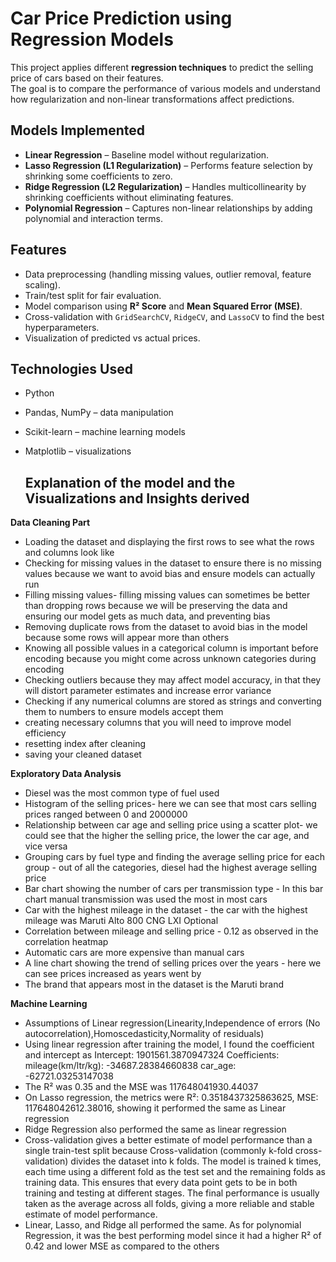 
# Car Price Prediction using Regression Models

This project applies different **regression techniques** to predict the selling price of cars based on their features.  
The goal is to compare the performance of various models and understand how regularization and non-linear transformations affect predictions.

##  Models Implemented
- **Linear Regression** – Baseline model without regularization.  
- **Lasso Regression (L1 Regularization)** – Performs feature selection by shrinking some coefficients to zero.  
- **Ridge Regression (L2 Regularization)** – Handles multicollinearity by shrinking coefficients without eliminating features.  
- **Polynomial Regression** – Captures non-linear relationships by adding polynomial and interaction terms.

##  Features
- Data preprocessing (handling missing values, outlier removal, feature scaling).  
- Train/test split for fair evaluation.  
- Model comparison using **R² Score** and **Mean Squared Error (MSE)**.  
- Cross-validation with `GridSearchCV`, `RidgeCV`, and `LassoCV` to find the best hyperparameters.  
- Visualization of predicted vs actual prices.  

## Technologies Used
- Python  
- Pandas, NumPy – data manipulation  
- Scikit-learn – machine learning models  
- Matplotlib – visualizations

  ## Explanation of the model and the Visualizations and Insights derived
**Data Cleaning Part**
  
  - Loading the dataset and displaying the first rows to see what the rows and columns look like
  - Checking for missing values in the dataset to ensure there is no missing values because we want to avoid bias and ensure models can actually run
  - Filling missing values- filling missing values can sometimes be better than dropping rows because we will be preserving the data and ensuring our model gets as much data, and preventing bias
  - Removing duplicate rows from the dataset to avoid bias in the model because some rows will appear more than others
  - Knowing all possible values in a categorical column is important before encoding because you might come across unknown categories during encoding
  - Checking outliers because they may affect model accuracy, in that they will distort parameter estimates and increase error variance
  - Checking if any numerical columns are stored as strings and converting them to numbers to ensure models accept them
  - creating necessary columns that you will need to improve model efficiency
  - resetting index after cleaning
  - saving your cleaned dataset

**Exploratory Data Analysis**

  - Diesel was the most common type of fuel used
  - Histogram of the selling prices- here we can see that most cars selling prices ranged between 0 and 2000000
  - Relationship between car age and selling price using a scatter plot- we could see that the higher the selling price, the lower the car age, and vice versa
  - Grouping cars by fuel type and finding the average selling price for each group - out of all the categories, diesel had the highest average selling price
  - Bar chart showing the number of cars per transmission type - In this bar chart manual transmission was used the most in most cars
  - Car with the highest mileage in the dataset - the car with the highest mileage was Maruti Alto 800 CNG LXI Optional
  - Correlation between mileage and selling price - 0.12 as observed in the correlation heatmap 
  - Automatic cars are more expensive than manual cars
  - A line chart showing the trend of selling prices over the years - here we can see prices increased as years went by
  - The brand that appears most in the dataset is the Maruti brand

**Machine Learning**

 - Assumptions of Linear regression(Linearity,Independence of errors (No autocorrelation),Homoscedasticity,Normality of residuals)
 - Using linear regression after training the model, I found the coefficient and intercept as Intercept: 1901561.3870947324
  Coefficients:
  mileage(km/ltr/kg): -34687.28384660838
  car_age: -62721.03253147038
 - The R² was 0.35 and the MSE was 117648041930.44037
 - On Lasso regression, the metrics were R²: 0.3518437325863625, MSE: 117648042612.38016, showing it performed the same as Linear regression
 - Ridge Regression also performed the same as linear regression
 - Cross-validation gives a better estimate of model performance than a single train-test split because Cross-validation (commonly k-fold cross-validation) divides the     dataset into k folds. The model is trained k times, each time using a different fold as the test set and the remaining folds as training data.
This ensures that every data point gets to be in both training and testing at different stages.
The final performance is usually taken as the average across all folds, giving a more reliable and stable estimate of model performance.
 - Linear, Lasso, and Ridge all performed the same. As for polynomial Regression, it was the best performing model since it had a higher R² of 0.42 and lower MSE as compared to the others

